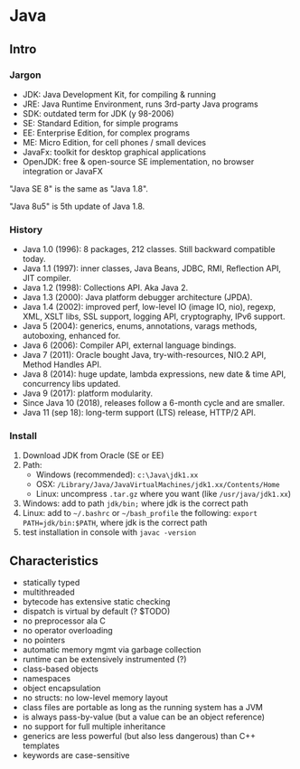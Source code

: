 # Java

## Intro

### Jargon

- JDK: Java Development Kit, for compiling & running
- JRE: Java Runtime Environment, runs 3rd-party Java programs
- SDK: outdated term for JDK (y 98-2006)
- SE: Standard Edition, for simple programs
- EE: Enterprise Edition, for complex programs
- ME: Micro Edition, for cell phones / small devices
- JavaFx: toolkit for desktop graphical applications
- OpenJDK: free & open-source SE implementation, no browser integration or JavaFX

"Java SE 8" is the same as "Java 1.8".

"Java 8u5" is 5th update of Java 1.8.

### History

- Java 1.0 (1996): 8 packages, 212 classes. Still backward compatible today.
- Java 1.1 (1997): inner classes, Java Beans, JDBC, RMI, Reflection API, JIT compiler.
- Java 1.2 (1998): Collections API. Aka Java 2.
- Java 1.3 (2000): Java platform debugger architecture (JPDA).
- Java 1.4 (2002): improved perf, low-level IO (image IO, nio), regexp, XML, XSLT libs, SSL support, logging API, cryptography, IPv6 support.
- Java 5 (2004): generics, enums, annotations, varags methods, autoboxing, enhanced for.
- Java 6 (2006): Compiler API, external language bindings.
- Java 7 (2011): Oracle bought Java, try-with-resources, NIO.2 API, Method Handles API.
- Java 8 (2014): huge update, lambda expressions, new date & time API, concurrency libs updated.
- Java 9 (2017): platform modularity.
- Since Java 10 (2018), releases follow a 6-month cycle and are smaller.
- Java 11 (sep 18): long-term support (LTS) release, HTTP/2 API.

### Install

1. Download JDK from Oracle (SE or EE)
1. Path:
    - Windows (recommended): `c:\Java\jdk1.xx`
    - OSX: `/Library/Java/JavaVirtualMachines/jdk1.xx/Contents/Home`
    - Linux: uncompress `.tar.gz` where you want (like `/usr/java/jdk1.xx`)
1. Windows: add to path `jdk/bin;` where jdk is the correct path
1. Linux: add to `~/.bashrc` or `~/bash_profile` the following: `export PATH=jdk/bin:$PATH`, where jdk is the correct path
1. test installation in console with `javac -version`

## Characteristics

- statically typed
- multithreaded
- bytecode has extensive static checking
- dispatch is virtual by default (? $TODO)
- no preprocessor ala C
- no operator overloading
- no pointers
- automatic memory mgmt via garbage collection
- runtime can be extensively instrumented (?)
- class-based objects
- namespaces
- object encapsulation
- no structs: no low-level memory layout
- class files are portable as long as the running system has a JVM
- is always pass-by-value (but a value can be an object reference)
- no support for full multiple inheritance
- generics are less powerful (but also less dangerous) than C++ templates
- keywords are case-sensitive